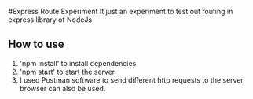 #Express Route Experiment
It just an experiment to test out routing in express library of NodeJs

## How to use
1) 'npm install' to install dependencies
2) 'npm start' to start the server
3) I used Postman software to send different http requests to the server, browser can also be used. 
